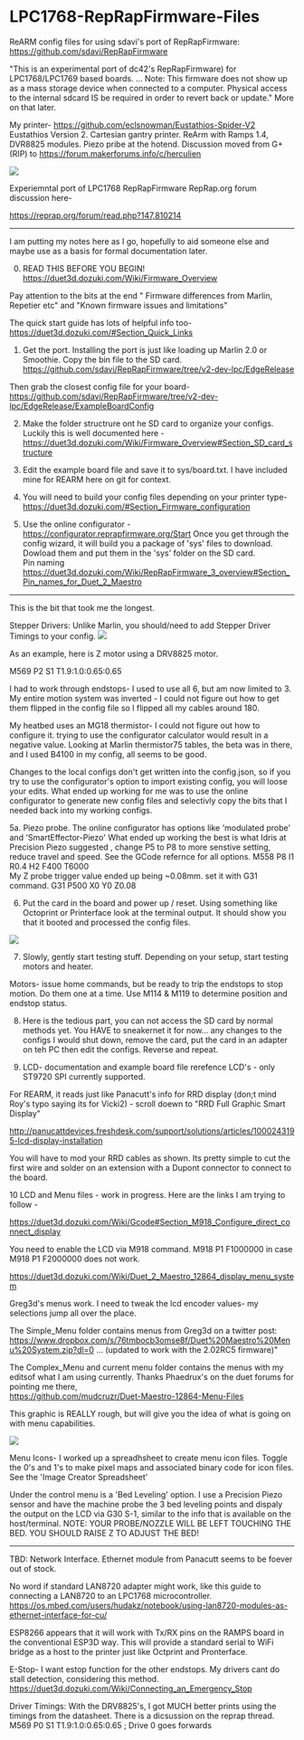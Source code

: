 # LPC1768-RepRapFirmware-Files
ReARM config files for using sdavi's port of RepRapFirmware: https://github.com/sdavi/RepRapFirmware

"This is an experimental port of dc42's RepRapFirmware) for LPC1768/LPC1769 based boards.
...
Note: This firmware does not show up as a mass storage device when connected to a computer. Physical access to the internal sdcard IS be required in order to revert back or update." More on that later. 

My printer- https://github.com/eclsnowman/Eustathios-Spider-V2
Eustathios Version 2. Cartesian gantry printer. 
ReArm with Ramps 1.4, DVR8825 modules.
Piezo pribe at the hotend. 
Discussion moved from G+ (RIP) to https://forum.makerforums.info/c/herculien

![](images/EV2.png)

Experiemntal port of LPC1768 RepRapFirmware RepRap.org forum discussion here-

https://reprap.org/forum/read.php?147,810214

--------------------------------------------------------

I am putting my notes here as I go, hopefully to aid someone else and maybe use as a basis for formal documentation later. 

0. READ THIS BEFORE YOU BEGIN! 
  https://duet3d.dozuki.com/Wiki/Firmware_Overview
  
  Pay attention to the bits at the end " Firmware differences from Marlin, Repetier etc" and "Known firmware issues and limitations"
  
  The quick start guide has lots of helpful info too- https://duet3d.dozuki.com/#Section_Quick_Links

1. Get the port. 
  Installing the port is just like loading up Marlin 2.0 or Smoothie. Copy the bin file to the SD card. 
  https://github.com/sdavi/RepRapFirmware/tree/v2-dev-lpc/EdgeRelease
  
  Then grab the closest config file for your board-
  https://github.com/sdavi/RepRapFirmware/tree/v2-dev-lpc/EdgeRelease/ExampleBoardConfig
  
2. Make the folder structrure ont he SD card to organize your configs. Luckily this is well documented here -
  https://duet3d.dozuki.com/Wiki/Firmware_Overview#Section_SD_card_structure
  
3. Edit the example board file and save it to sys/board.txt. I have included mine for REARM here on git for context. 

4. You will need to build your config files depending on your printer type- https://duet3d.dozuki.com/#Section_Firmware_configuration 

5. Use the online configurator - https://configurator.reprapfirmware.org/Start
  Once you get through the config wizard, it will build you a package of 'sys' files to download. Dowload them and put them in the 'sys' folder on the SD card.  
   Pin naming https://duet3d.dozuki.com/Wiki/RepRapFirmware_3_overview#Section_Pin_names_for_Duet_2_Maestro

--------------------------------------------------------
This is the bit that took me the longest. 

Stepper Drivers: Unlike Marlin, you should/need to add Stepper Driver Timings to your config.
![](images/Timings.png)

As an example, here is Z motor using a DRV8825 motor. 

M569 P2 S1  T1.9:1.0:0.65:0.65 

I had to work through endstops- I used to use all 6, but am now limited to 3. 
My entire motion system was inverted - I could not figure out how to get them flipped in the config file so I flipped all my cables around 180.
 
My heatbed uses an MG18 thermistor- I could not figure out how to configure it. trying to use the configurator calculator would result in a negative value. Looking at Marlin thermistor75 tables, the beta was in there, and I used B4100 in my config, all seems to be good. 
 
Changes to the local configs don't get written into the config.json, so if you try to use the configurator's option to import existing config, you will loose your edits.  What ended up working for me was to use the online configurator to generate new config files and selectivly copy the bits that I needed back into my working configs. 

5a. Piezo probe. The online configurator has options like 'modulated probe' and 'SmartEffector-Piezo'
What ended up working the best is what Idris at Precision Piezo suggested , change P5 to P8 to more senstive setting, reduce travel and speed. See the GCode refernce for all options. 
   M558 P8 I1 R0.4 H2 F400 T6000            
 My Z probe trigger value ended up being ~0.08mm. set it with G31 command. 
   G31 P500 X0 Y0 Z0.08 

6. Put the card in the board and power up / reset. 
Using something like Octoprint or Printerface look at the terminal output. It should show you that it booted and processed the config files. 

![](images/Octoprint_Capture.PNG)

7. Slowly, gently start testing stuff. Depending on your setup, start testing motors and heater. 

Motors- issue home commands, but be ready to trip the endstops to stop motion. Do them one at a time. Use M114 & M119 to determine position and endstop status. 

8. Here is the tedious part, you can not access the SD card by normal methods yet. You HAVE to sneakernet it for now... any changes to the configs I would shut down, remove the card, put the card in an adapter on teh PC then edit the configs. Reverse and repeat.

9. LCD- documentation and example board file rerefence LCD's - only ST9720 SPI currently supported. 

For REARM, it reads just like Panacutt's info for RRD display (don;t mind Roy's typo saying its for Vicki2) - scroll doewn to "RRD Full Graphic Smart Display"

http://panucattdevices.freshdesk.com/support/solutions/articles/1000243195-lcd-display-installation

You will have to mod your RRD cables as shown. Its pretty simple to cut the first wire and solder on an extension with a Dupont connector to connect to the board. 

10 LCD and Menu files - work in progress. Here are the links I am trying to follow - 

https://duet3d.dozuki.com/Wiki/Gcode#Section_M918_Configure_direct_connect_display

You need to enable the LCD via M918 command. M918 P1 F1000000 in case M918 P1 F2000000 does not work.  

https://duet3d.dozuki.com/Wiki/Duet_2_Maestro_12864_display_menu_system

Greg3d's menus work. I need to tweak the lcd encoder values- my selections jump all over the place. 

The Simple_Menu folder contains menus from Greg3d on a twitter post: 
https://www.dropbox.com/s/76tmbocb3omse8f/Duet%20Maestro%20Menu%20System.zip?dl=0 … (updated to work with the 2.02RC5 firmware)"

The Complex_Menu and current menu folder contains the menus with my editsof what I am using currently. Thanks Phaedrux's on the duet forums for pointing me there,  
https://github.com/mudcruzr/Duet-Maestro-12864-Menu-Files

This graphic is REALLY rough, but will give you the idea of what is going on with menu capabilities. 

![](images/curent_menu.png)

Menu Icons- I worked up a spreadhsheet to create menu icon files. Toggle the 0's and 1's to make pixel maps and associated binary code for icon files.  See the 'Image Creator Spreadsheet'

Under the control menu is a 'Bed Leveling' option. I use a Precision Piezo sensor and have the machine probe the 3 bed leveling points and dispaly the output on the LCD via G30 S-1, similar to the info that is available on the host/terminal. NOTE: YOUR PROBE/NOZZLE WILL BE LEFT TOUCHING THE BED. YOU SHOULD RAISE Z TO ADJUST THE BED!

--------------------------------------------------------
TBD: 
Network Interface. Ethernet module from Panacutt seems to be foever out of stock. 

No word if standard LAN8720 adapter might work, like this guide to connecting a LAN8720 to an LPC1768 microcontroller. 
https://os.mbed.com/users/hudakz/notebook/using-lan8720-modules-as-ethernet-interface-for-cu/

ESP8266 appears that it will work with Tx/RX pins on the RAMPS board in the conventional ESP3D way. This will provide a standard serial to WiFi bridge as a host to the printer just like Octprint and Pronterface. 

E-Stop- I want estop function for the other endstops. My drivers cant do stall detection, considering this method. 
https://duet3d.dozuki.com/Wiki/Connecting_an_Emergency_Stop

Driver Timings: With the DRV8825's, I got MUCH better prints using the timings from the datasheet. There is a dicsussion on the reprap thread.  
M569 P0 S1  T1.9:1.0:0.65:0.65           ; Drive 0 goes forwards

